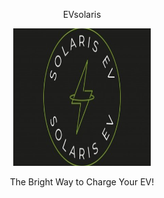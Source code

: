 <div align="center">
    <p align="center">EVsolaris</p>
    <p align="center"><img  src="https://github.com/AbirBokhtiar/EVsolaris/blob/main/image/EVsolaris.jpg" height="220px" width="220px"></p>
    <p>The Bright Way to Charge Your EV!</p>
</div>
